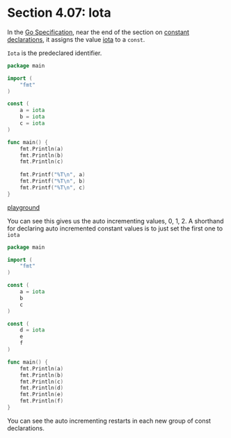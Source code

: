 # Section 4.07: Iota

In the [Go Specification](https://golang.org/ref/spec), near the end of the section on [constant declarations](https://golang.org/ref/spec#Constant_declarations), it assigns the value [iota](https://golang.org/ref/spec#Iota) to a `const`.

`Iota` is the predeclared identifier.

```go
package main

import (
	"fmt"
)

const (
	a = iota
	b = iota
	c = iota
)

func main() {
	fmt.Println(a)
	fmt.Println(b)
	fmt.Println(c)
	
	fmt.Printf("%T\n", a)
	fmt.Printf("%T\n", b)
	fmt.Printf("%T\n", c)
}
```

[playground](https://play.golang.org/p/mkQlg_SX4L)

You can see this gives us the auto incrementing values, 0, 1, 2. A shorthand for declaring auto incremented constant values is to just set the first one to `iota`

```go
package main

import (
	"fmt"
)

const (
	a = iota
	b
	c
)

const (
	d = iota
	e
	f
)

func main() {
	fmt.Println(a)
	fmt.Println(b)
	fmt.Println(c)
	fmt.Println(d)
	fmt.Println(e)
	fmt.Println(f)
}

```

You can see the auto incrementing restarts in each new group of const declarations.
